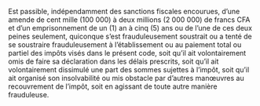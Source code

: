 Est passible, indépendamment des sanctions fiscales encourues, d’une amende  de  cent  mille  (100 000)  à  deux  millions  (2 000 000)  de  francs  CFA  et  d’un emprisonnement de un (1) an à cinq (5) ans ou de l’une de ces deux peines seulement, quiconque s’est frauduleusement soustrait ou a tenté de se soustraire frauduleusement à l’établissement ou au paiement total ou partiel des impôts visés dans le présent code, soit qu’il ait volontairement omis de faire sa déclaration dans les délais prescrits, soit qu’il ait volontairement dissimulé une part des sommes sujettes à l’impôt, soit qu’il ait organisé son insolvabilité ou mis obstacle par d’autres manœuvres au recouvrement de l’impôt, soit en agissant de toute autre manière frauduleuse.